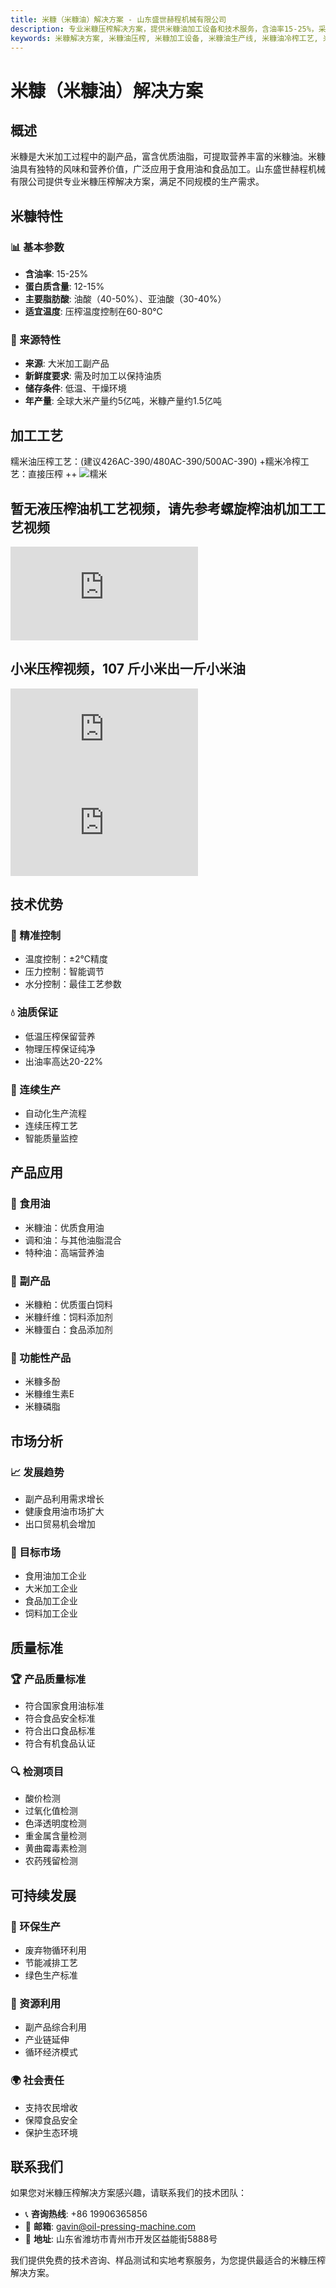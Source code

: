 ```yaml
---
title: 米糠（米糠油）解决方案 - 山东盛世赫程机械有限公司
description: 专业米糠压榨解决方案，提供米糠油加工设备和技术服务，含油率15-25%，采用冷榨工艺保留营养，满足不同规模的生产需求。
keywords: 米糠解决方案, 米糠油压榨, 米糠加工设备, 米糠油生产线, 米糠油冷榨工艺, 米糠压榨机, 米糠油提取, 米糠油料加工, 米糠油压榨设备, 米糠油生产设备
---
```


# 米糠（米糠油）解决方案

## 概述

米糠是大米加工过程中的副产品，富含优质油脂，可提取营养丰富的米糠油。米糠油具有独特的风味和营养价值，广泛应用于食用油和食品加工。山东盛世赫程机械有限公司提供专业米糠压榨解决方案，满足不同规模的生产需求。

## 米糠特性

### 📊 基本参数
- **含油率**: 15-25%
- **蛋白质含量**: 12-15%
- **主要脂肪酸**: 油酸（40-50%）、亚油酸（30-40%）
- **适宜温度**: 压榨温度控制在60-80℃

### 🌱 来源特性
- **来源**: 大米加工副产品
- **新鲜度要求**: 需及时加工以保持油质
- **储存条件**: 低温、干燥环境
- **年产量**: 全球大米产量约5亿吨，米糠产量约1.5亿吨

## 加工工艺
糯米油压榨工艺：(建议426AC-390/480AC-390/500AC-390)
 +糯米冷榨工艺：直接压榨
 ++ ![糯米](/images/糯米冷榨工艺_Cold-pressing%20process%20of%20glutinous%20rice_.png)

## 暂无液压榨油机工艺视频，请先参考螺旋榨油机加工工艺视频
<div class="video-container">
  <iframe src="https://www.youtube.com/embed/AUK9h05fRZg" frameborder="0" allow="accelerometer; autoplay; clipboard-write; encrypted-media; gyroscope; picture-in-picture" allowfullscreen></iframe>
</div>

## 小米压榨视频，107 斤小米出一斤小米油

<div class="video-container">
  <iframe src="https://www.youtube.com/embed/aJ6codz9fao" frameborder="0" allow="accelerometer; autoplay; clipboard-write; encrypted-media; gyroscope; picture-in-picture" allowfullscreen></iframe>
</div>
<div class="video-container">
  <iframe src="https://www.youtube.com/embed/7pGqmfLwS1g" frameborder="0" allow="accelerometer; autoplay; clipboard-write; encrypted-media; gyroscope; picture-in-picture" allowfullscreen></iframe>
</div>


## 技术优势

### 🎯 精准控制
- 温度控制：±2℃精度
- 压力控制：智能调节
- 水分控制：最佳工艺参数

### 💧 油质保证
- 低温压榨保留营养
- 物理压榨保证纯净
- 出油率高达20-22%

### 🔄 连续生产
- 自动化生产流程
- 连续压榨工艺
- 智能质量监控

## 产品应用

### 🍳 食用油
- 米糠油：优质食用油
- 调和油：与其他油脂混合
- 特种油：高端营养油

### 🥛 副产品
- 米糠粕：优质蛋白饲料
- 米糠纤维：饲料添加剂
- 米糠蛋白：食品添加剂

### 💊 功能性产品
- 米糠多酚
- 米糠维生素E
- 米糠磷脂

## 市场分析

### 📈 发展趋势
- 副产品利用需求增长
- 健康食用油市场扩大
- 出口贸易机会增加

### 🎯 目标市场
- 食用油加工企业
- 大米加工企业
- 食品加工企业
- 饲料加工企业



## 质量标准

### 🏆 产品质量标准
- 符合国家食用油标准
- 符合食品安全标准
- 符合出口食品标准
- 符合有机食品认证

### 🔍 检测项目
- 酸价检测
- 过氧化值检测
- 色泽透明度检测
- 重金属含量检测
- 黄曲霉毒素检测
- 农药残留检测

## 可持续发展

### 🌱 环保生产
- 废弃物循环利用
- 节能减排工艺
- 绿色生产标准

### 🔄 资源利用
- 副产品综合利用
- 产业链延伸
- 循环经济模式

### 🌍 社会责任
- 支持农民增收
- 保障食品安全
- 保护生态环境

## 联系我们

如果您对米糠压榨解决方案感兴趣，请联系我们的技术团队：

- 📞 **咨询热线**: +86 19906365856
- 📧 **邮箱**: gavin@oil-pressing-machine.com
- 📍 **地址**: 山东省潍坊市青州市开发区益能街5888号

我们提供免费的技术咨询、样品测试和实地考察服务，为您提供最适合的米糠压榨解决方案。